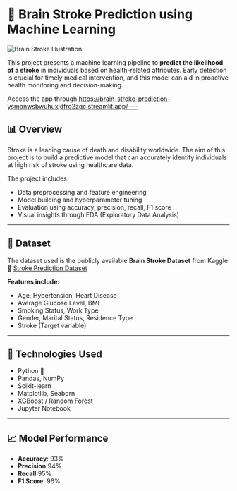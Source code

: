 # 🧠 Brain Stroke Prediction using Machine Learning

![Brain Stroke Illustration](https://upload.wikimedia.org/wikipedia/commons/thumb/6/68/Ischemic_stroke_symptoms.svg/1024px-Ischemic_stroke_symptoms.svg.png)

This project presents a machine learning pipeline to **predict the likelihood of a stroke** in individuals based on health-related attributes. Early detection is crucial for timely medical intervention, and this model can aid in proactive health monitoring and decision-making.

Access the app through [https://brain-stroke-prediction-ysmonwsbwuhuxjdfro2zqc.streamlit.app/
---](url)

## 📊 Overview

Stroke is a leading cause of death and disability worldwide. The aim of this project is to build a predictive model that can accurately identify individuals at high risk of stroke using healthcare data.

The project includes:

- Data preprocessing and feature engineering
- Model building and hyperparameter tuning
- Evaluation using accuracy, precision, recall, F1 score
- Visual insights through EDA (Exploratory Data Analysis)

---

## 🧬 Dataset

The dataset used is the publicly available **Brain Stroke Dataset** from Kaggle:  
🔗 [Stroke Prediction Dataset](https://www.kaggle.com/datasets/fedesoriano/stroke-prediction-dataset)

**Features include:**
- Age, Hypertension, Heart Disease
- Average Glucose Level, BMI
- Smoking Status, Work Type
- Gender, Marital Status, Residence Type
- Stroke (Target variable)

---

## 🚀 Technologies Used

- Python 🐍
- Pandas, NumPy
- Scikit-learn
- Matplotlib, Seaborn
- XGBoost / Random Forest
- Jupyter Notebook

---

## 📈 Model Performance



- **Accuracy**: 93%
- **Precision**:94%
- **Recall**:95%
- **F1 Score**: 96%



